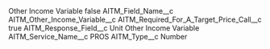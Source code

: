 <?xml version="1.0" encoding="UTF-8"?>
<CustomMetadata xmlns="http://soap.sforce.com/2006/04/metadata" xmlns:xsi="http://www.w3.org/2001/XMLSchema-instance" xmlns:xsd="http://www.w3.org/2001/XMLSchema">
    <label>Other Income Variable</label>
    <protected>false</protected>
    <values>
        <field>AITM_Field_Name__c</field>
        <value xsi:type="xsd:string">AITM_Other_Income_Variable__c</value>
    </values>
    <values>
        <field>AITM_Required_For_A_Target_Price_Call__c</field>
        <value xsi:type="xsd:boolean">true</value>
    </values>
    <values>
        <field>AITM_Response_Field__c</field>
        <value xsi:type="xsd:string">Unit Other Income Variable</value>
    </values>
    <values>
        <field>AITM_Service_Name__c</field>
        <value xsi:type="xsd:string">PROS</value>
    </values>
    <values>
        <field>AITM_Type__c</field>
        <value xsi:type="xsd:string">Number</value>
    </values>
</CustomMetadata>
